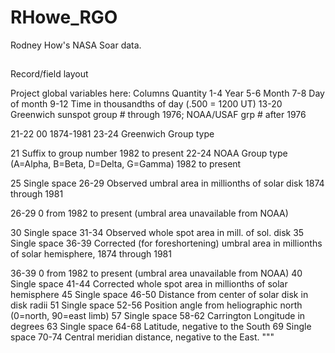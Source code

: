 # RHowe_RGO
Rodney How's NASA Soar data.
##
Record/field layout

Project global variables here:
Columns Quantity
1-4     Year
5-6     Month
7-8     Day of month
9-12    Time in thousandths of day (.500 = 1200 UT)
13-20   Greenwich sunspot group # through 1976; NOAA/USAF grp # after 1976

21-22   00 1874-1981
23-24   Greenwich Group type

21      Suffix to group number 1982 to present
22-24   NOAA Group type (A=Alpha, B=Beta, D=Delta, G=Gamma) 1982 to present

25      Single space
26-29   Observed umbral area in millionths of solar disk 1874 through 1981

26-29      0 from 1982 to present (umbral area unavailable from NOAA)

30      Single space
31-34   Observed whole spot area in mill. of sol. disk
35      Single space
36-39   Corrected (for foreshortening) umbral area in millionths of solar
        hemisphere, 1874 through 1981

36-39       0 from 1982 to present (umbral area unavailable from NOAA)
40      Single space
41-44   Corrected whole spot area in millionths of solar hemisphere
45      Single space
46-50   Distance from center of solar disk in disk radii
51      Single space
52-56   Position angle from heliographic north (0=north, 90=east limb)
57      Single space
58-62   Carrington Longitude in degrees
63      Single space
64-68   Latitude, negative to the South
69      Single space
70-74   Central  meridian distance, negative to the East.
"""
